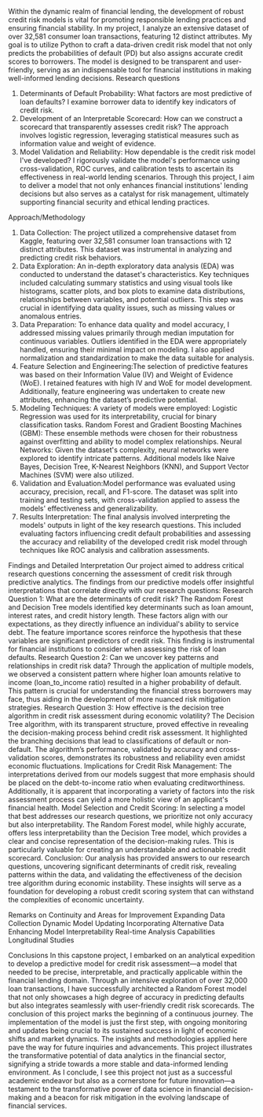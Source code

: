 Within the dynamic realm of financial lending, the development of robust credit risk models is vital for promoting responsible lending practices and ensuring financial stability. In my project, I analyze an extensive dataset of over 32,581 consumer loan transactions, featuring 12 distinct attributes. My goal is to utilize Python to craft a data-driven credit risk model that not only predicts the probabilities of default (PD) but also assigns accurate credit scores to borrowers. The model is designed to be transparent and user-friendly, serving as an indispensable tool for financial institutions in making well-informed lending decisions.
Research questions
1.	Determinants of Default Probability: What factors are most predictive of loan defaults? I examine borrower data to identify key indicators of credit risk.
2.	Development of an Interpretable Scorecard: How can we construct a scorecard that transparently assesses credit risk? The approach involves logistic regression, leveraging statistical measures such as information value and weight of evidence.
3.	Model Validation and Reliability: How dependable is the credit risk model I've developed? I rigorously validate the model's performance using cross-validation, ROC curves, and calibration tests to ascertain its effectiveness in real-world lending scenarios.
Through this project, I aim to deliver a model that not only enhances financial institutions' lending decisions but also serves as a catalyst for risk management, ultimately supporting financial security and ethical lending practices.

Approach/Methodology
1. Data Collection: The project utilized a comprehensive dataset from Kaggle, featuring over 32,581 consumer loan transactions with 12 distinct attributes. This dataset was instrumental in analyzing and predicting credit risk behaviors.
2. Data Exploration: An in-depth exploratory data analysis (EDA) was conducted to understand the dataset's characteristics. Key techniques included calculating summary statistics and using visual tools like histograms, scatter plots, and box plots to examine data distributions, relationships between variables, and potential outliers. This step was crucial in identifying data quality issues, such as missing values or anomalous entries.
3. Data Preparation: To enhance data quality and model accuracy, I addressed missing values primarily through median imputation for continuous variables. Outliers identified in the EDA were appropriately handled, ensuring their minimal impact on modeling. I also applied normalization and standardization to make the data suitable for analysis.
4. Feature Selection and Engineering:The selection of predictive features was based on their Information Value (IV) and Weight of Evidence (WoE). I retained features with high IV and WoE for model development. Additionally, feature engineering was undertaken to create new attributes, enhancing the dataset’s predictive potential.
5. Modeling Techniques: A variety of models were employed:
  Logistic Regression was used for its interpretability, crucial for binary classification tasks.
  Random Forest and Gradient Boosting Machines (GBM): These ensemble methods were chosen for their robustness against overfitting and ability to model complex relationships.
  Neural Networks: Given the dataset's complexity, neural networks were explored to identify intricate patterns.
  Additional models like Naive Bayes, Decision Tree, K-Nearest Neighbors (KNN), and Support Vector Machines (SVM) were also utilized.
6. Validation and Evaluation:Model performance was evaluated using accuracy, precision, recall, and F1-score. The dataset was split into training and testing sets, with cross-validation applied to assess the models' effectiveness and generalizability.
7. Results Interpretation: The final analysis involved interpreting the models' outputs in light of the key research questions. This included evaluating factors influencing credit default probabilities and assessing the accuracy and reliability of the developed credit risk model through techniques like ROC analysis and calibration assessments.

Findings and Detailed Interpretation
Our project aimed to address critical research questions concerning the assessment of credit risk through predictive analytics. The findings from our predictive models offer insightful interpretations that correlate directly with our research questions:
Research Question 1: What are the determinants of credit risk? The Random Forest and Decision Tree models identified key determinants such as loan amount, interest rates, and credit history length. These factors align with our expectations, as they directly influence an individual's ability to service debt. The feature importance scores reinforce the hypothesis that these variables are significant predictors of credit risk. This finding is instrumental for financial institutions to consider when assessing the risk of loan defaults.
Research Question 2: Can we uncover key patterns and relationships in credit risk data? Through the application of multiple models, we observed a consistent pattern where higher loan amounts relative to income (loan_to_income ratio) resulted in a higher probability of default. This pattern is crucial for understanding the financial stress borrowers may face, thus aiding in the development of more nuanced risk mitigation strategies.
Research Question 3: How effective is the decision tree algorithm in credit risk assessment during economic volatility? The Decision Tree algorithm, with its transparent structure, proved effective in revealing the decision-making process behind credit risk assessment. It highlighted the branching decisions that lead to classifications of default or non-default. The algorithm’s performance, validated by accuracy and cross-validation scores, demonstrates its robustness and reliability even amidst economic fluctuations.
Implications for Credit Risk Management: The interpretations derived from our models suggest that more emphasis should be placed on the debt-to-income ratio when evaluating creditworthiness. Additionally, it is apparent that incorporating a variety of factors into the risk assessment process can yield a more holistic view of an applicant's financial health.
Model Selection and Credit Scoring: In selecting a model that best addresses our research questions, we prioritize not only accuracy but also interpretability. The Random Forest model, while highly accurate, offers less interpretability than the Decision Tree model, which provides a clear and concise representation of the decision-making rules. This is particularly valuable for creating an understandable and actionable credit scorecard.
Conclusion: Our analysis has provided answers to our research questions, uncovering significant determinants of credit risk, revealing patterns within the data, and validating the effectiveness of the decision tree algorithm during economic instability. These insights will serve as a foundation for developing a robust credit scoring system that can withstand the complexities of economic uncertainty.


Remarks on Continuity and Areas for Improvement
  Expanding Data Collection
  Dynamic Model Updating
  Incorporating Alternative Data
  Enhancing Model Interpretability
  Real-time Analysis Capabilities
  Longitudinal Studies

Conclusions
In this capstone project, I embarked on an analytical expedition to develop a predictive model for credit risk assessment—a model that needed to be precise, interpretable, and practically applicable within the financial lending domain. Through an intensive exploration of over 32,000 loan transactions, I have successfully architected a Random Forest model that not only showcases a high degree of accuracy in predicting defaults but also integrates seamlessly with user-friendly credit risk scorecards. The conclusion of this project marks the beginning of a continuous journey. The implementation of the model is just the first step, with ongoing monitoring and updates being crucial to its sustained success in light of economic shifts and market dynamics. The insights and methodologies applied here pave the way for future inquiries and advancements. This project illustrates the transformative potential of data analytics in the financial sector, signifying a stride towards a more stable and data-informed lending environment. As I conclude, I see this project not just as a successful academic endeavor but also as a cornerstone for future innovation—a testament to the transformative power of data science in financial decision-making and a beacon for risk mitigation in the evolving landscape of financial services.
